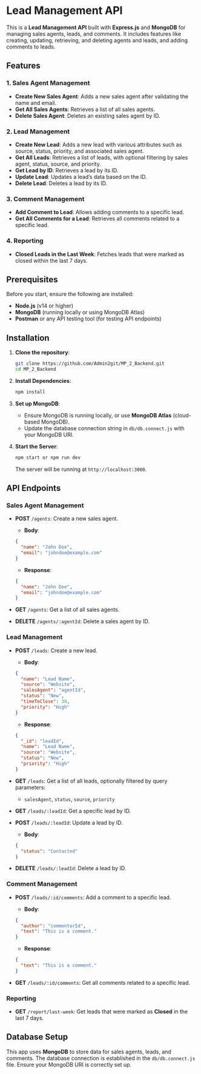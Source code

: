 # Lead Management API

This is a **Lead Management API** built with **Express.js** and **MongoDB** for managing sales agents, leads, and comments. It includes features like creating, updating, retrieving, and deleting agents and leads, and adding comments to leads.

## Features

### 1. Sales Agent Management
- **Create New Sales Agent**: Adds a new sales agent after validating the name and email.
- **Get All Sales Agents**: Retrieves a list of all sales agents.
- **Delete Sales Agent**: Deletes an existing sales agent by ID.

### 2. Lead Management
- **Create New Lead**: Adds a new lead with various attributes such as source, status, priority, and associated sales agent.
- **Get All Leads**: Retrieves a list of leads, with optional filtering by sales agent, status, source, and priority.
- **Get Lead by ID**: Retrieves a lead by its ID.
- **Update Lead**: Updates a lead’s data based on the ID.
- **Delete Lead**: Deletes a lead by its ID.

### 3. Comment Management
- **Add Comment to Lead**: Allows adding comments to a specific lead.
- **Get All Comments for a Lead**: Retrieves all comments related to a specific lead.

### 4. Reporting
- **Closed Leads in the Last Week**: Fetches leads that were marked as closed within the last 7 days.

## Prerequisites

Before you start, ensure the following are installed:

- **Node.js** (v14 or higher)
- **MongoDB** (running locally or using MongoDB Atlas)
- **Postman** or any API testing tool (for testing API endpoints)

## Installation

1. **Clone the repository**:

    ```bash
    git clone https://github.com/Admin2git/MP_2_Backend.git
    cd MP_2_Backend
    ```

2. **Install Dependencies**:

    ```bash
    npm install
    ```

3. **Set up MongoDB**:
    - Ensure MongoDB is running locally, or use **MongoDB Atlas** (cloud-based MongoDB).
    - Update the database connection string in `db/db.connect.js` with your MongoDB URI.

4. **Start the Server**:

    ```bash
    npm start or npm run dev
    ```

    The server will be running at `http://localhost:3000`.

## API Endpoints

### Sales Agent Management

- **POST** `/agents`: Create a new sales agent.
    - **Body**: 
    ```json
    {
      "name": "John Doe",
      "email": "johndoe@example.com"
    }
    ```
    - **Response**:
    ```json
    {
      "name": "John Doe",
      "email": "johndoe@example.com"
    }
    ```

- **GET** `/agents`: Get a list of all sales agents.
- **DELETE** `/agents/:agentId`: Delete a sales agent by ID.

### Lead Management

- **POST** `/leads`: Create a new lead.
    - **Body**: 
    ```json
    {
      "name": "Lead Name",
      "source": "Website",
      "salesAgent": "agentId",
      "status": "New",
      "timeToClose": 30,
      "priority": "High"
    }
    ```
    - **Response**:
    ```json
    {
      "_id": "leadId",
      "name": "Lead Name",
      "source": "Website",
      "status": "New",
      "priority": "High"
    }
    ```

- **GET** `/leads`: Get a list of all leads, optionally filtered by query parameters:
    - `salesAgent`, `status`, `source`, `priority`

- **GET** `/leads/:leadId`: Get a specific lead by ID.

- **POST** `/leads/:leadId`: Update a lead by ID.
    - **Body**:
    ```json
    {
      "status": "Contacted"
    }
    ```

- **DELETE** `/leads/:leadId`: Delete a lead by ID.

### Comment Management

- **POST** `/leads/:id/comments`: Add a comment to a specific lead.
    - **Body**:
    ```json
    {
      "author": "commenterId",
      "text": "This is a comment."
    }
    ```
    - **Response**:
    ```json
    {
      "text": "This is a comment."
    }
    ```

- **GET** `/leads/:id/comments`: Get all comments related to a specific lead.

### Reporting

- **GET** `/report/last-week`: Get leads that were marked as **Closed** in the last 7 days.

## Database Setup

This app uses **MongoDB** to store data for sales agents, leads, and comments. The database connection is established in the `db/db.connect.js` file. Ensure your MongoDB URI is correctly set up.


